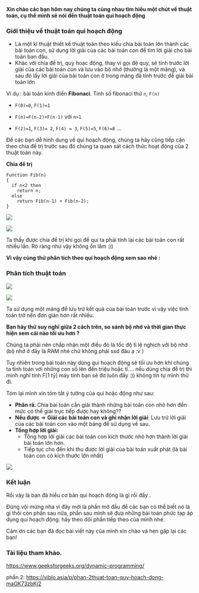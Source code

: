 **Xin chào các bạn hôm nay chúng ta cùng nhau tìm hiểu một chút về thuật toán, cụ thể mình sẽ nói đến thuật toán qui hoạch động**

### Giới thiệu về thuật toán qui hoạch động

- Là một kĩ thuật thiết kế thuật toán theo kiểu chia bài toán lớn thành các bài toán con, sử dụng lời giải của các bài toán con để tìm lời giải cho bài toán ban đầu.
- Khác với chia để trị, quy hoạc động, thay vì gọi đệ quy, sẽ tính trước lời giải của các bài toán con và lưu vào bộ nhớ (thường là một mảng), và sau đó lấy lời giải của bài toán con ở trong mảng đã tính trước để giải bài toán lớn

Ví dụ : bài toán kinh điển **Fibonaci**. Tính số fibonaci thứ `n`, `F(n)`

+ `F(0)=0`, `F(1)=1`

+ `F(n)=F(n-2)+F(n-1)` với `n>1`

+ `F(2)=1`, `F(3)= 2`, `F(4) = 3`, `F(5)=5`, `F(6)=8` ...

Để các bạn dễ hình dung về qui hoạch động, chúng ta hãy cũng tiếp cận theo chia để trị trước sau đó chúng ta quan sát cách thức hoạt động của 2 thuật toán này.

**Chia để trị**

```
Function Fib(n)
{
  if n<2 then
    return n;
  else
    return Fib(n-1) + Fib(n-2);
}
```

![](https://images.viblo.asia/f43e92ef-3e69-4461-9bfe-ec863f725721.png)


![](https://images.viblo.asia/511ed656-264f-4112-be6c-3b891bf16681.png)

Ta thấy được chia để trị khi gọi để qui ta phải tính lại các bài toán con rất nhiều lần. Rõ ràng như vậy không ổn lắm :))

**Vì vậy cùng thử phân tích theo qui hoạch động xem sao nhé :**

### Phân tích thuật toán

![](https://images.viblo.asia/90c84d67-bebb-4826-ae1f-f7514df7cecc.png)

![](https://images.viblo.asia/1e03206d-138b-4e5d-833b-783eac783a12.png)


Ta sử dụng một mảng để lưu trữ kết quả của bài toàn trước vì vậy việc tính toán trở nên đơn giản hơn rất nhiều.

**Bạn hãy thử suy nghĩ giữa 2 cách trên, so sánh bộ nhớ và thời gian thực hiện xem cái nào tối ưu hơn ?**

Chúng ta phải nên chấp nhận một điều đó là tốc độ tỉ lệ nghịch với bộ nhớ (bộ nhớ ở đây là RAM nhé chứ không phải ssd đâu ạ :v )

Tuy nhiên trong bài toán này dùng qui hoạch động sẽ tối ưu hơn khi chúng ta tính toán với những con số lên đến triệu hoặc tỉ....
nếu dùng chia để trị thì mình nghĩ tính F[1 tỷ] máy tính bạn sẽ đơ luôn đấy :)) không tin tự mình thử đi.
 
 Tóm lại mình xin tóm tắt ý tưởng của qui hoặc động như sau:
 
- **Phân rã**: Chia bài toán cần giải thành những bài toán con nhỏ hơn đến mức có thể giải trực tiếp được hay không?? 
- **Nếu được** => **Giải các bài toán con và ghi nhận lời giải**: Lưu trữ lời giải của các bài toán con vào một bảng để sử dụng về sau.
- **Tổng hợp lời giải:**
  - Tổng hợp lời giải các bài toán con kích thước nhỏ hơn thành lời giải bài toán lớn hơn.
  - Tiếp tục cho đến khi thu được lời giải của bài toán xuất phát (là bài toán con có kích thước lớn nhất)

![](https://images.viblo.asia/3460f8af-2fad-45fa-8fa9-574465b350d0.png)

### Kết luận

Rồi vậy là bạn đã hiểu cơ bản qui hoạch động là gì rồi đấy .

Đừng vội mừng nha vì đây mới là phần mở đầu để các bạn có thể biết nó là gì thôi còn phần sau nữa, phần sau mình sẽ đưa những bài toán phức tạp áp dụng qui hoạch động. hãy theo dõi phần tiếp theo của mình nhé.

Cảm ơn các bạn đã đọc bài viết này của mình xin chào và hẹn gặp lại các bạn!

### Tài liệu tham khảo.

https://www.geeksforgeeks.org/dynamic-programming/

phần 2: https://viblo.asia/p/phan-2thuat-toan-quy-hoach-dong-maGK73zbKj2